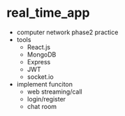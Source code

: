 # real_time_app
- computer network phase2 practice
- tools
  - React.js
  - MongoDB
  - Express
  - JWT
  - socket.io
- implement funciton
  - web streaming/call
  - login/register
  - chat room
